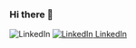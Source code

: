 ### Hi there 👋

<!--
**anthonymiglio/anthonymiglio** is a ✨ _special_ ✨ repository because its `README.md` (this file) appears on your GitHub profile.

Here are some ideas to get you started:

- 🔭 I’m currently working on ...
- 🌱 I’m currently learning ...
- 👯 I’m looking to collaborate on ...
- 🤔 I’m looking for help with ...
- 💬 Ask me about ...
- 📫 How to reach me: ...
- 😄 Pronouns: ...
- ⚡ Fun fact: ...
-->

![LinkedIn](https://img.shields.io/badge/linkedin-%230077B5.svg?style=for-the-badge&logo=linkedin&logoColor=white)
[![LinkedIn](https://img.shields.io/badge/linkedin-%230077B5.svg?style=for-the-badge&logo=linkedin&logoColor=white) LinkedIn](https://www.linkedin.com/in/anthonymiglio/)&nbsp;
